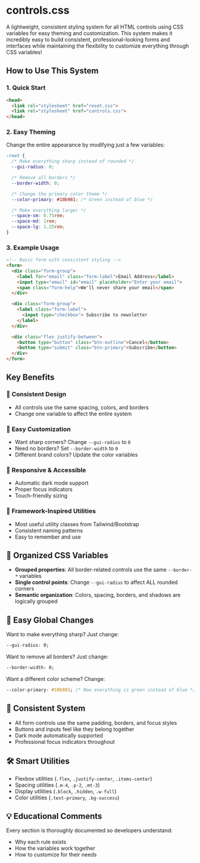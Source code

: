 # controls.css

A lightweight, consistent styling system for all HTML controls using CSS variables for easy theming and customization.
This system makes it incredibly easy to build consistent, professional-looking forms and interfaces while maintaining the flexibility to customize everything through CSS variables!

## How to Use This System

### 1. **Quick Start**
```html
<head>
  <link rel="stylesheet" href="reset.css">
  <link rel="stylesheet" href="controls.css">
</head>
```

### 2. **Easy Theming**
Change the entire appearance by modifying just a few variables:

```css
:root {
  /* Make everything sharp instead of rounded */
  --gui-radius: 0;

  /* Remove all borders */
  --border-width: 0;

  /* Change the primary color theme */
  --color-primary: #10b981; /* Green instead of blue */

  /* Make everything larger */
  --space-sm: 0.75rem;
  --space-md: 1rem;
  --space-lg: 1.25rem;
}
```

### 3. **Example Usage**
```html
<!-- Basic form with consistent styling -->
<form>
  <div class="form-group">
    <label for="email" class="form-label">Email Address</label>
    <input type="email" id="email" placeholder="Enter your email">
    <span class="form-help">We'll never share your email</span>
  </div>

  <div class="form-group">
    <label class="form-label">
      <input type="checkbox"> Subscribe to newsletter
    </label>
  </div>

  <div class="flex justify-between">
    <button type="button" class="btn-outline">Cancel</button>
    <button type="submit" class="btn-primary">Subscribe</button>
  </div>
</form>
```

## Key Benefits

### 🎨 **Consistent Design**
- All controls use the same spacing, colors, and borders
- Change one variable to affect the entire system

### 🔧 **Easy Customization**
- Want sharp corners? Change `--gui-radius` to `0`
- Need no borders? Set `--border-width` to `0`
- Different brand colors? Update the color variables

### 📱 **Responsive & Accessible**
- Automatic dark mode support
- Proper focus indicators
- Touch-friendly sizing

### 🚀 **Framework-Inspired Utilities**
- Most useful utility classes from Tailwind/Bootstrap
- Consistent naming patterns
- Easy to remember and use


## 🎯 **Organized CSS Variables**
- **Grouped properties**: All border-related controls use the same `--border-*` variables
- **Single control points**: Change `--gui-radius` to affect ALL rounded corners
- **Semantic organization**: Colors, spacing, borders, and shadows are logically grouped

## 🔧 **Easy Global Changes**
Want to make everything sharp? Just change:
```css
--gui-radius: 0;
```

Want to remove all borders? Just change:
```css
--border-width: 0;
```

Want a different color scheme? Change:
```css
--color-primary: #10b981; /* Now everything is green instead of blue */
```

## 📐 **Consistent System**
- All form controls use the same padding, borders, and focus styles
- Buttons and inputs feel like they belong together
- Dark mode automatically supported
- Professional focus indicators throughout

## 🛠️ **Smart Utilities**
- Flexbox utilities (`.flex`, `.justify-center`, `.items-center`)
- Spacing utilities (`.m-4`, `.p-2`, `.mt-3`)
- Display utilities (`.block`, `.hidden`, `.w-full`)
- Color utilities (`.text-primary`, `.bg-success`)

## 💡 **Educational Comments**
Every section is thoroughly documented so developers understand:
- Why each rule exists
- How the variables work together
- How to customize for their needs
